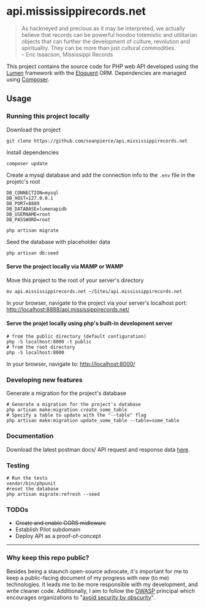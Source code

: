 # api.mississippirecords.net

> As hackneyed and precious as it may be interpreted, we actually believe that records can be  powerful hoodoo totemistic and utilitarian objects that can further the development of culture, revolution and spirituality. They can be more than just cultural commodities.  
– Eric Isaacson, Mississippi Records

This project contains the source code for  PHP web API developed using the [Lumen](https://lumen.laravel.com/) framework with the [Eloquent](https://laravel.com/docs/5.0/eloquent) ORM. Dependencies are managed using [Composer](https://getcomposer.org/).

## Usage

### Running this project locally

Download the project

```shell
git clone https://github.com/seanpierce/api.mississippirecords.net
```

Install dependencies

```shell
composer update
```

Create a mysql database and add the connection info to the `.env` file in the projetc's root

```env
DB_CONNECTION=mysql
DB_HOST=127.0.0.1
DB_PORT=8889
DB_DATABASE=lumenapidb
DB_USERNAME=root
DB_PASSWORD=root
```

```shell
php artisan migrate
```

Seed the database with placeholder data

```shell
php artisan db:seed
```

#### Serve the project locally via MAMP or WAMP

Move this project to the root of your server's directory

```shell
mv api.mississippirecords.net ~/Sites/api.mississippirecords.net
```

In your browser, navigate to the project via your server's localhost port: [http://localhost:8888/api.mississippirecords.net/](http://localhost:8888/api.mississippirecords.net/)

#### Serve the projet locally using php's built-in development server

```shell
# from the public directory (default configuration)
php -S localhost:8000 -t public
# from the root directory
php -S localhost:8000
```

In your browser, navigate to: [http://localhost:8000/](http://localhost:8000/)

### Developing new features

Generate a migration for the project's database

```shell
# Generate a migration for the project's database
php artisan make:migration create_some_table
# Specify a table to update with the "--table" flag
php artisan make:migration update_some_table --table=some_table
```

### Documentation

Download the latest postman docs/ API request and response data [here](https://www.getpostman.com/collections/80ed11f450a2ae156ba4).

### Testing

```shell
# Run the tests
vendor/bin/phpunit
#reset the database
php artisan migrate:refresh --seed
```

### TODOs

* ~~Create and enable CORS midleware~~
* Establish Pilot subdomain
* Deploy API as a proof-of-concept

---

### Why keep this repo public?

Besides being a staunch open-source advocate, it's important for me to keep a public-facing document of my progress with new (to me) technologies. It leads me to be more responsible with my development, and write cleaner code. Additionally, I aim to follow the [OWASP](https://www.owasp.org/) principal which encourages organizations to "[avoid security by obscurity](https://www.owasp.org/index.php/Avoid_security_by_obscurity)".

